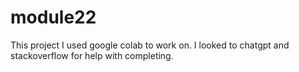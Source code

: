 # module22
This project I used google colab to work on. I looked to chatgpt and stackoverflow for help with completing. 
